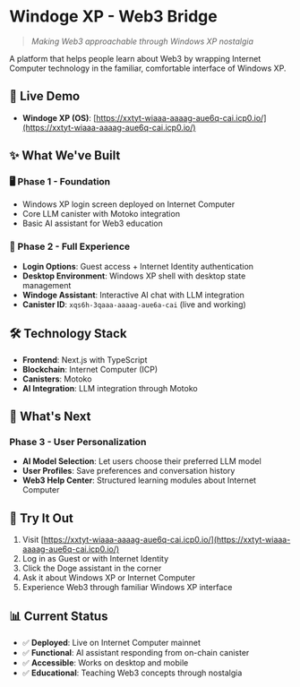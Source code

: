 # Windoge XP - Web3 Bridge

> *Making Web3 approachable through Windows XP nostalgia*

A platform that helps people learn about Web3 by wrapping Internet Computer technology in the familiar, comfortable interface of Windows XP.

## 🚀 Live Demo

- **Windoge XP (OS)**: [https://xxtyt-wiaaa-aaaag-aue6q-cai.icp0.io/](https://xxtyt-wiaaa-aaaag-aue6q-cai.icp0.io/)

## ✨ What We've Built

### 🖥️ Phase 1 - Foundation
- Windows XP login screen deployed on Internet Computer
- Core LLM canister with Motoko integration
- Basic AI assistant for Web3 education

### 🚀 Phase 2 - Full Experience  
- **Login Options**: Guest access + Internet Identity authentication
- **Desktop Environment**: Windows XP shell with desktop state management
- **Windoge Assistant**: Interactive AI chat with LLM integration
- **Canister ID**: `xqs6h-3qaaa-aaaag-aue6a-cai` (live and working)

## 🛠️ Technology Stack

- **Frontend**: Next.js with TypeScript
- **Blockchain**: Internet Computer (ICP)
- **Canisters**: Motoko
- **AI Integration**: LLM integration through Motoko

## 🔮 What's Next

### Phase 3 - User Personalization
- **AI Model Selection**: Let users choose their preferred LLM model
- **User Profiles**: Save preferences and conversation history  
- **Web3 Help Center**: Structured learning modules about Internet Computer

## 🎯 Try It Out

1. Visit [https://xxtyt-wiaaa-aaaag-aue6q-cai.icp0.io/](https://xxtyt-wiaaa-aaaag-aue6q-cai.icp0.io/)
2. Log in as Guest or with Internet Identity
3. Click the Doge assistant in the corner
4. Ask it about Windows XP or Internet Computer
5. Experience Web3 through familiar Windows XP interface

## 📊 Current Status

- ✅ **Deployed**: Live on Internet Computer mainnet
- ✅ **Functional**: AI assistant responding from on-chain canister
- ✅ **Accessible**: Works on desktop and mobile
- ✅ **Educational**: Teaching Web3 concepts through nostalgia
